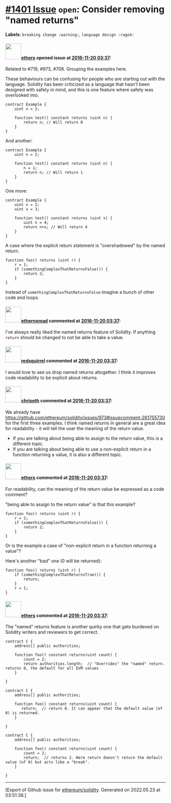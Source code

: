 # [\#1401 Issue](https://github.com/ethereum/solidity/issues/1401) `open`: Consider removing "named returns"
**Labels**: `breaking change :warning:`, `language design :rage4:`


#### <img src="https://avatars.githubusercontent.com/u/6937903?u=058e26d648a749b9d89d1a77314d4c7cecd0e51a&v=4" width="50">[ethers](https://github.com/ethers) opened issue at [2016-11-20 03:37](https://github.com/ethereum/solidity/issues/1401):

Related to #719, #973, #708.  Grouping the examples here.

These behaviours can be confusing for people who are starting out with the language.  Solidity has been criticized as a language that hasn't been designed with safety in mind, and this is one feature where safety was overlooked imo.

```
contract Example {
    uint n = 2;

    function test() constant returns (uint n) {
        return n; // Will return 0
    }
}
```

And another:
```
contract Example {
    uint n = 2;

    function test() constant returns (uint n) {
        n = 1;
        return n; // Will return 1
    }
}
```

One more:
```
contract Example {
    uint n = 2;
    uint x = 3;

    function test() constant returns (uint x) {
        uint n = 4;
        return n+x; // Will return 4
    }
}
```

A case where the explicit return statement is "overshadowed" by the named return.

    function foo() returns (uint r) {
        r = 1;
        if (somethingComplexThatReturnsFalse()) {
            return 2;
        }
    }

Instead of `somethingComplexThatReturnsFalse` imagine a bunch of other code and loops.

#### <img src="https://avatars.githubusercontent.com/u/161566?u=96fa92029184b2a4662eba932c535f39d9d29f1d&v=4" width="50">[ethernomad](https://github.com/ethernomad) commented at [2016-11-20 03:37](https://github.com/ethereum/solidity/issues/1401#issuecomment-261760049):

I've always really liked the named returns feature of Solidity. If anything `return` should be changed to not be able to take a value.

#### <img src="https://avatars.githubusercontent.com/u/2512?v=4" width="50">[redsquirrel](https://github.com/redsquirrel) commented at [2016-11-20 03:37](https://github.com/ethereum/solidity/issues/1401#issuecomment-261999419):

I would love to see us drop named returns altogether. I think it improves code readability to be explicit about returns.

#### <img src="https://avatars.githubusercontent.com/u/9073706?v=4" width="50">[chriseth](https://github.com/chriseth) commented at [2016-11-20 03:37](https://github.com/ethereum/solidity/issues/1401#issuecomment-262798319):

We already have https://github.com/ethereum/solidity/issues/973#issuecomment-261755730 for the first three examples. I think named returns in general are a great idea for readability - it will tell the user the meaning of the return value.

 - If you are talking about being able to assign to the return value, this is a different topic. 
 - If you are talking about being able to use a non-explicit return in a function returning a value, it is also a different topic.

#### <img src="https://avatars.githubusercontent.com/u/6937903?u=058e26d648a749b9d89d1a77314d4c7cecd0e51a&v=4" width="50">[ethers](https://github.com/ethers) commented at [2016-11-20 03:37](https://github.com/ethereum/solidity/issues/1401#issuecomment-264398843):

For readability, can the meaning of the return value be expressed as a code comment?

"being able to assign to the return value" is that this example?
```
function foo() returns (uint r) {
    r = 1;
    if (somethingComplexThatReturnsFalse()) {
        return 2;
    }
}
```
Or is the example a case of "non-explicit return in a function returning a value"?


Here's another "bad" one (0 will be returned):
```
function foo() returns (uint r) {
    if (somethingComplexThatReturnsTrue()) {
        return;
    }
    r = 1;
}
```

#### <img src="https://avatars.githubusercontent.com/u/6937903?u=058e26d648a749b9d89d1a77314d4c7cecd0e51a&v=4" width="50">[ethers](https://github.com/ethers) commented at [2016-11-20 03:37](https://github.com/ethereum/solidity/issues/1401#issuecomment-317592935):

The "named" returns feature is another quirky one that gets burdened on Solidity writers and reviewers to get correct.

```
contract C {
    address[] public authorities;

    function foo() constant returns(uint count) {
        count = 2;
        return authorities.length;  // "Overrides" the "named" return. returns 0, the default for all EVM values
    }

}
```
```
contract C {
    address[] public authorities;

    function foo() constant returns(uint count) {
       return;  // return 0. It can appear that the default value (of 0) is returned.
    }

}
```
```
contract C {
    address[] public authorities;

    function foo() constant returns(uint count) {
        count = 2;
        return;  // returns 2. Here return doesn't return the default value (of 0) but acts like a "break".
    }

}
```


-------------------------------------------------------------------------------



[Export of Github issue for [ethereum/solidity](https://github.com/ethereum/solidity). Generated on 2022.05.23 at 03:51:38.]
